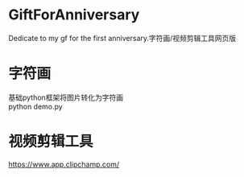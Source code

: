 # GiftForAnniversary
Dedicate to my gf for the first anniversary.字符画/视频剪辑工具网页版
# 字符画
基础python框架将图片转化为字符画
<br>python demo.py<br>
# 视频剪辑工具
https://www.app.clipchamp.com/
